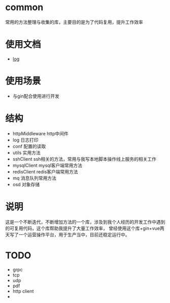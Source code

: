 # common
常用的方法整理与收集的库，主要目的是为了代码复用，提升工作效率

# 使用文档

- [log](log/README.md) 


# 使用场景
- 与gin配合使用进行开发

# 结构
- httpMiddleware    http中间件
- log       日志打印
- conf      配置的读取
- utils     实用方法
- sshClient       ssh相关的方法，常用与我写本地脚本操作线上服务的相关工作
- mysqlClient     mysql客户端常用方法
- redisClient     redis客户端常用方法
- mq              消息队列常用方法
- osd             对象存储


# 说明
这是一个不断迭代，不断增加方法的一个库，涉及到我个人经历的开发工作中遇到的可复用代码，这个库帮助我提升了大量工作效率，
曾经使用这个库+gin+vue两天写了一个运营操作平台，用于生产当中，目前还稳定运行中。


# TODO
- grpc
- tcp
- udp
- pdf
- http client
- 
